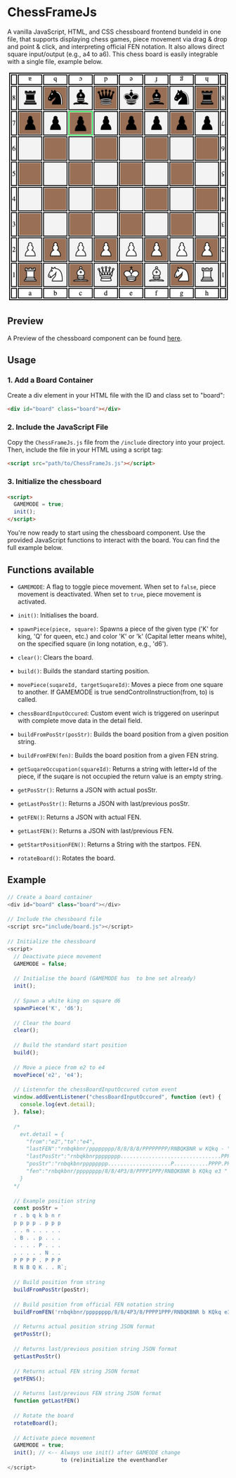 # ChessFrameJs

A vanilla JavaScript, HTML, and CSS chessboard frontend bundeld in one file, that supports displaying chess games, piece movement via drag & drop and point & click, and interpreting official FEN notation. It also allows direct square input/output (e.g., a4 to a6). 
This chess board is easily integrable with a single file, example below.



![alt text](screenshot/screenshot.png "screenshot chess-board")

## Preview

A Preview of the chessboard component can be found [here](https://fru1tyju1ce.github.io/ChessFrameJs/).


## Usage


### 1. Add a Board Container

Create a div element in your HTML file with the ID and class set to "board":
```html
<div id="board" class="board"></div>
```

### 2. Include the JavaScript File

Copy the `ChessFrameJs.js` file from the `/include` directory into your project. Then, include the file in your HTML using a script tag:
```html
<script src="path/to/ChessFrameJs.js"></script>
```

### 3. Initialize the chessboard
```html
<script>
  GAMEMODE = true;
  init();
</script>
```

You're now ready to start using the chessboard component. Use the provided JavaScript functions to interact with the board.
You can find the full example below.

## Functions available

- `GAMEMODE`: A flag to toggle piece movement. When set to `false`, piece movement is deactivated. When set to `true`, piece movement is activated.

- `init()`: Initialises the board.

- `spawnPiece(piece, square)`: Spawns a piece of the given type ('K' for king, 'Q' for queen, etc.) and color 'K' or 'k' (Capital letter means white),  on the specified square (in long notation, e.g., 'd6').

- `clear()`: Clears the board.

- `build()`: Builds the standard starting position.

- `movePiece(suqareId, targetSuqareId)`: Moves a piece from one square to another. If GAMEMODE is true sendControlInstruction(from, to) is called.

- `chessBoardInputOccured`: Custom event wich is triggered on userinput with complete move data in the detail field.

- `buildFromPosStr(posStr)`: Builds the board position from a given position string.

- `buildFromFEN(fen)`: Builds the board position from a given FEN string.

- `getSuqareOccupation(squareId)`: Returns a string with letter+Id of the piece, if the suqare is not occupied the return value is an empty string. 

- `getPosStr()`: Returns a JSON with actual posStr.

- `getLastPosStr()`: Returns a JSON with last/previous posStr.

- `getFEN()`: Returns a JSON with actual FEN.

- `getLastFEN()`: Returns a JSON with last/previous FEN.

- `getStartPositionFEN()`: Returns a String with the startpos. FEN.

- `rotateBoard()`: Rotates the board.



## Example

```javascript
// Create a board container
<div id="board" class="board"></div>

// Include the chessboard file
<script src="include/board.js"></script>

// Initialize the chessboard
<script>
  // Deactivate piece movement
  GAMEMODE = false;

  // Initialise the board (GAMEMODE has  to bne set already)
  init(); 

  // Spawn a white king on square d6
  spawnPiece('K', 'd6');

  // Clear the board
  clear();

  // Build the standard start position
  build();

  // Move a piece from e2 to e4
  movePiece('e2', 'e4');

  // Listennfor the chessBoardInputOccured cutom event 
  window.addEventListener("chessBoardInputOccured", function (evt) {
    console.log(evt.detail); 
  }, false);

  /*
    evt.detail = {
      "from":"e2","to":"e4",
      "lastFEN":"rnbqkbnr/pppppppp/8/8/8/8/PPPPPPPP/RNBQKBNR w KQkq - ",
      "lastPosStr":"rnbqkbnrpppppppp................................PPPPPPPPRNBQKBNR",
      "posStr":"rnbqkbnrpppppppp....................P...........PPPP.PPPRNBQKBNR",
      "fen":"rnbqkbnr/pppppppp/8/8/4P3/8/PPPP1PPP/RNBQKBNR b KQkq e3 "
    }
  */

  // Example position string
  const posStr = `
  r . b q k b n r 
  p p p p . p p p 
  . . n . . . . . 
  . B . . p . . . 
  . . . . P . . . 
  . . . . . N . . 
  P P P P . P P P 
  R N B Q K . . R`;
  
  // Build position from string
  buildFromPosStr(posStr);

  // Build position from official FEN notation string
  buildFromFEN('rnbqkbnr/pppppppp/8/8/4P3/8/PPPP1PPP/RNBQKBNR b KQkq e3');

  // Returns actual position string JSON format
  getPosStr();

  // Returns last/previous position string JSON format
  getLastPosStr()

  // Returns actual FEN string JSON format
  getFENS();

  // Returns last/previous FEN string JSON format
  function getLastFEN()

  // Rotate the board
  rotateBoard();

  // Activate piece movement
  GAMEMODE = true;
  init(); // <-- Always use init() after GAMEODE change
                 to (re)initialize the eventhandler
</script>
```
